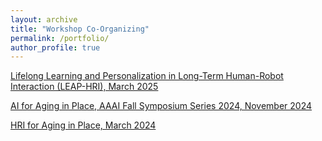 ```yaml
---
layout: archive
title: "Workshop Co-Organizing"
permalink: /portfolio/
author_profile: true
---
```



[Lifelong Learning and Personalization in Long-Term Human-Robot Interaction (LEAP-HRI), March 2025](https://leap-hri.github.io/)

[AI for Aging in Place, AAAI Fall Symposium Series 2024, November 2024](https://sites.google.com/view/ai-aip-2024/home)

[HRI for Aging in Place, March 2024](https://sites.google.com/view/hri-aip2024/)
